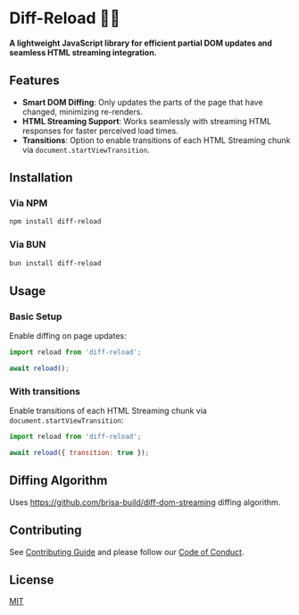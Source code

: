 # Diff-Reload 🔄✨  

**A lightweight JavaScript library for efficient partial DOM updates and seamless HTML streaming integration.**  

## Features  

- **Smart DOM Diffing**: Only updates the parts of the page that have changed, minimizing re-renders.  
- **HTML Streaming Support**: Works seamlessly with streaming HTML responses for faster perceived load times.  
- **Transitions**: Option to enable transitions of each HTML Streaming chunk via `document.startViewTransition`.

## Installation  

### Via NPM  

```bash  
npm install diff-reload  
```    

### Via BUN  

```bash  
bun install diff-reload  
```    

## Usage  

### Basic Setup 

Enable diffing on page updates:  

```javascript  
import reload from 'diff-reload';  

await reload();  
```  

### With transitions

Enable transitions of each HTML Streaming chunk via `document.startViewTransition`:

```javascript  
import reload from 'diff-reload';  

await reload({ transition: true });  
```  

## Diffing Algorithm

Uses https://github.com/brisa-build/diff-dom-streaming diffing algorithm.

## Contributing

See [Contributing Guide](CONTRIBUTING.md) and please follow our [Code of Conduct](CODE_OF_CONDUCT.md).

## License

[MIT](LICENSE)